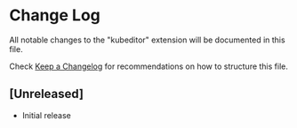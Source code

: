 # Change Log

All notable changes to the "kubeditor" extension will be documented in this file.

Check [Keep a Changelog](http://keepachangelog.com/) for recommendations on how to structure this file.

## [Unreleased]

- Initial release